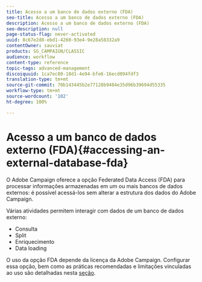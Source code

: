 ```yaml
---
title: Acesso a um banco de dados externo (FDA)
seo-title: Acesso a um banco de dados externo (FDA)
description: Acesso a um banco de dados externo (FDA)
seo-description: null
page-status-flag: never-activated
uuid: 8c67e2d8-ebd1-4260-93e4-9e28a58332a9
contentOwner: sauviat
products: SG_CAMPAIGN/CLASSIC
audience: workflow
content-type: reference
topic-tags: advanced-management
discoiquuid: 1ca7ec80-18d1-4e94-bfe6-16ecd094fdf3
translation-type: tm+mt
source-git-commit: 70b143445b2e77128b9404e35d96b39694d55335
workflow-type: tm+mt
source-wordcount: '102'
ht-degree: 100%

---
```



# Acesso a um banco de dados externo (FDA){#accessing-an-external-database-fda}

O Adobe Campaign oferece a opção Federated Data Access (FDA) para processar informações armazenadas em um ou mais bancos de dados externos: é possível acessá-los sem alterar a estrutura dos dados do Adobe Campaign.

Várias atividades permitem interagir com dados de um banco de dados externo:

* Consulta
* Split
* Enriquecimento
* Data loading

O uso da opção FDA depende da licença da Adobe Campaign. Configurar essa opção, bem como as práticas recomendadas e limitações vinculadas ao uso são detalhadas nesta [seção](../../platform/using/about-fda.md).
